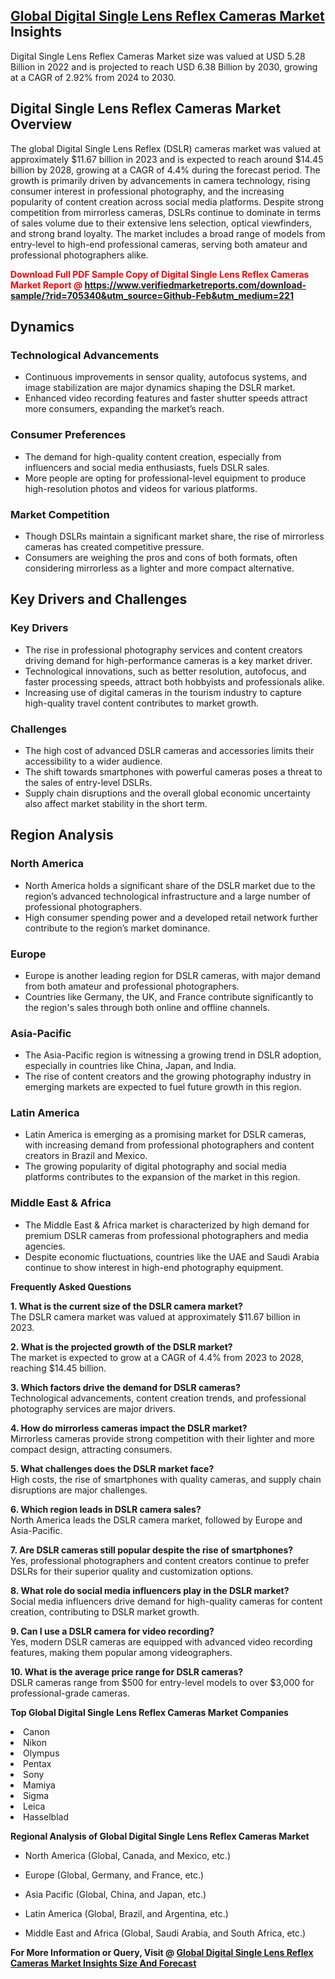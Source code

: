 <h2><a href="https://www.verifiedmarketreports.com/download-sample/?rid=705340&amp;utm_source=Github&amp;utm_medium=221" target="_blank">Global Digital Single Lens Reflex Cameras Market</a> Insights</h2><p>Digital Single Lens Reflex Cameras Market size was valued at USD 5.28 Billion in 2022 and is projected to reach USD 6.38 Billion by 2030, growing at a CAGR of 2.92% from 2024 to 2030.</p><p> <h2>Digital Single Lens Reflex Cameras Market Overview</h2> <p>The global Digital Single Lens Reflex (DSLR) cameras market was valued at approximately $11.67 billion in 2023 and is expected to reach around $14.45 billion by 2028, growing at a CAGR of 4.4% during the forecast period. The growth is primarily driven by advancements in camera technology, rising consumer interest in professional photography, and the increasing popularity of content creation across social media platforms. Despite strong competition from mirrorless cameras, DSLRs continue to dominate in terms of sales volume due to their extensive lens selection, optical viewfinders, and strong brand loyalty. The market includes a broad range of models from entry-level to high-end professional cameras, serving both amateur and professional photographers alike.</p> <p><strong><p><span class=""><span style="color: #ff0000;"><strong>Download Full PDF Sample Copy of Digital Single Lens Reflex Cameras Market Report</strong> @ </span><a href="https://www.verifiedmarketreports.com/download-sample/?rid=705340&amp;utm_source=Github-Feb&amp;utm_medium=221" target="_blank">https://www.verifiedmarketreports.com/download-sample/?rid=705340&amp;utm_source=Github-Feb&amp;utm_medium=221</a></span></p></strong></p> <h2>Dynamics</h2> <h3>Technological Advancements</h3> <ul> <li>Continuous improvements in sensor quality, autofocus systems, and image stabilization are major dynamics shaping the DSLR market.</li> <li>Enhanced video recording features and faster shutter speeds attract more consumers, expanding the market’s reach.</li> </ul> <h3>Consumer Preferences</h3> <ul> <li>The demand for high-quality content creation, especially from influencers and social media enthusiasts, fuels DSLR sales.</li> <li>More people are opting for professional-level equipment to produce high-resolution photos and videos for various platforms.</li> </ul> <h3>Market Competition</h3> <ul> <li>Though DSLRs maintain a significant market share, the rise of mirrorless cameras has created competitive pressure.</li> <li>Consumers are weighing the pros and cons of both formats, often considering mirrorless as a lighter and more compact alternative.</li> </ul> <h2>Key Drivers and Challenges</h2> <h3>Key Drivers</h3> <ul> <li>The rise in professional photography services and content creators driving demand for high-performance cameras is a key market driver.</li> <li>Technological innovations, such as better resolution, autofocus, and faster processing speeds, attract both hobbyists and professionals alike.</li> <li>Increasing use of digital cameras in the tourism industry to capture high-quality travel content contributes to market growth.</li> </ul> <h3>Challenges</h3> <ul> <li>The high cost of advanced DSLR cameras and accessories limits their accessibility to a wider audience.</li> <li>The shift towards smartphones with powerful cameras poses a threat to the sales of entry-level DSLRs.</li> <li>Supply chain disruptions and the overall global economic uncertainty also affect market stability in the short term.</li> </ul> <h2>Region Analysis</h2> <h3>North America</h3> <ul> <li>North America holds a significant share of the DSLR market due to the region’s advanced technological infrastructure and a large number of professional photographers.</li> <li>High consumer spending power and a developed retail network further contribute to the region’s market dominance.</li> </ul> <h3>Europe</h3> <ul> <li>Europe is another leading region for DSLR cameras, with major demand from both amateur and professional photographers.</li> <li>Countries like Germany, the UK, and France contribute significantly to the region's sales through both online and offline channels.</li> </ul> <h3>Asia-Pacific</h3> <ul> <li>The Asia-Pacific region is witnessing a growing trend in DSLR adoption, especially in countries like China, Japan, and India.</li> <li>The rise of content creators and the growing photography industry in emerging markets are expected to fuel future growth in this region.</li> </ul> <h3>Latin America</h3> <ul> <li>Latin America is emerging as a promising market for DSLR cameras, with increasing demand from professional photographers and content creators in Brazil and Mexico.</li> <li>The growing popularity of digital photography and social media platforms contributes to the expansion of the market in this region.</li> </ul> <h3>Middle East & Africa</h3> <ul> <li>The Middle East & Africa market is characterized by high demand for premium DSLR cameras from professional photographers and media agencies.</li> <li>Despite economic fluctuations, countries like the UAE and Saudi Arabia continue to show interest in high-end photography equipment.</li> </ul> <p><strong>Frequently Asked Questions</strong></p> <p><strong>1. What is the current size of the DSLR camera market?</strong><br>The DSLR camera market was valued at approximately $11.67 billion in 2023.</p> <p><strong>2. What is the projected growth of the DSLR market?</strong><br>The market is expected to grow at a CAGR of 4.4% from 2023 to 2028, reaching $14.45 billion.</p> <p><strong>3. Which factors drive the demand for DSLR cameras?</strong><br>Technological advancements, content creation trends, and professional photography services are major drivers.</p> <p><strong>4. How do mirrorless cameras impact the DSLR market?</strong><br>Mirrorless cameras provide strong competition with their lighter and more compact design, attracting consumers.</p> <p><strong>5. What challenges does the DSLR market face?</strong><br>High costs, the rise of smartphones with quality cameras, and supply chain disruptions are major challenges.</p> <p><strong>6. Which region leads in DSLR camera sales?</strong><br>North America leads the DSLR camera market, followed by Europe and Asia-Pacific.</p> <p><strong>7. Are DSLR cameras still popular despite the rise of smartphones?</strong><br>Yes, professional photographers and content creators continue to prefer DSLRs for their superior quality and customization options.</p> <p><strong>8. What role do social media influencers play in the DSLR market?</strong><br>Social media influencers drive demand for high-quality cameras for content creation, contributing to DSLR market growth.</p> <p><strong>9. Can I use a DSLR camera for video recording?</strong><br>Yes, modern DSLR cameras are equipped with advanced video recording features, making them popular among videographers.</p> <p><strong>10. What is the average price range for DSLR cameras?</strong><br>DSLR cameras range from $500 for entry-level models to over $3,000 for professional-grade cameras.</p> </p><p><strong>Top Global Digital Single Lens Reflex Cameras Market Companies</strong></p><div data-test-id=""><p><li>Canon</li><li> Nikon</li><li> Olympus</li><li> Pentax</li><li> Sony</li><li> Mamiya</li><li> Sigma</li><li> Leica</li><li> Hasselblad</li></p><div><strong>Regional Analysis of&nbsp;Global Digital Single Lens Reflex Cameras Market</strong></div><ul><li dir="ltr"><p dir="ltr">North America&nbsp;(Global, Canada, and Mexico, etc.)</p></li><li dir="ltr"><p dir="ltr">Europe (Global, Germany, and France, etc.)</p></li><li dir="ltr"><p dir="ltr">Asia Pacific&nbsp;(Global, China, and Japan, etc.)</p></li><li dir="ltr"><p dir="ltr">Latin America&nbsp;(Global, Brazil, and Argentina, etc.)</p></li><li dir="ltr">Middle East and Africa&nbsp;(Global, Saudi Arabia, and South Africa, etc.)</li></ul><p><strong>For More Information or Query, Visit @&nbsp;</strong><strong><a href="https://www.verifiedmarketreports.com/product/digital-single-lens-reflex-cameras-market/?utm_source=Github&amp;utm_medium=221" target="_blank">Global Digital Single Lens Reflex Cameras Market Insights Size And Forecast</a></strong></p></div>
